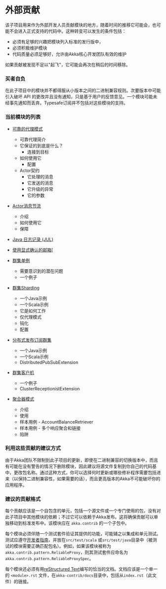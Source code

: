 # 外部贡献

该子项目用来作为外部开发人员贡献模块的地方，随着时间的推移它可能会，也可能不会进入正式支持的代码中。这种转变可以发生的条件包括：

* 必须有足够的兴趣把模块列入标准的发行版中，
* 必须积极维护模块
* 代码质量必须足够好，允许由Akka核心开发团队有效的维护

如果贡献被发现不足以"起飞"，它可能会再次在稍后的时间移除。

### 买者自负

在此子项目中的模块并不都得服从小版本之间的二进制兼容规则。次要版本中可能引入破坏 API 的更改并且没有通知，只是基于用户的反馈意见。一个模块可能未经事先通知而丢弃。Typesafe订阅并不包括对这些模块的支持。

### 当前模块的列表

* [可靠的代理模式](http://doc.akka.io/docs/akka/2.3.6/contrib/reliable-proxy.html)
  * 可靠代理简介
  * 它保证的到底是什么？
    * 连接到目标
  * 如何使用它
    * 配置
  * Actor契约
    * 它处理的消息
    * 它发送的消息
    * 它升级的异常
    * 它的参数

* [Actor消息节流](http://doc.akka.io/docs/akka/2.3.6/contrib/throttle.html)
  * 介绍
  * 如何使用它
  * 保障

* [Java 日志记录 (JUL)](http://doc.akka.io/docs/akka/2.3.6/contrib/jul.html)

* [使用显式确认的邮箱](http://doc.akka.io/docs/akka/2.3.6/contrib/peek-mailbox.html)[

* [群集单例](http://doc.akka.io/docs/akka/2.3.6/contrib/cluster-singleton.html)
  * 需要意识到的潜在问题
  * 一个例子

* [群集Sharding](http://doc.akka.io/docs/akka/2.3.6/contrib/cluster-sharding.html)
  * 一个Java示例
  * 一个Scala示例
  * 它是如何工作
  * 仅代理模式
  * 钝化
  * 配置

* [分布式发布订阅群集](http://doc.akka.io/docs/akka/2.3.6/contrib/distributed-pub-sub.html)
  * 一个Java示例
  * 一个Scala示例
  * DistributedPubSubExtension

* [群集客户机](http://doc.akka.io/docs/akka/2.3.6/contrib/cluster-client.html)
  * 一个例子
  * ClusterReceptionistExtension

* [聚合器模式](http://doc.akka.io/docs/akka/2.3.6/contrib/aggregator.html)
  * 介绍
  * 使用
  * 样本用例 - AccountBalanceRetriever
  * 样本用例 - 多个响应聚合和链接
  * 陷阱

### 利用这些贡献的建议方式
由于Akka团队不限制到此子项目的更新，即使在二进制兼容的切换版本中，而且有可能在没有警告的情况下删除模块，因此建议将源文件复制到你自己的代码基中，更改包名称。通过这种方式，你可以选择何时更新或哪些修补程序需要包括进来（以保持二进制兼容性，如果需要的话），而且更高版本的Akka不可能破坏你的应用程序。

### 建议的贡献格式

每个贡献应该是一个自包含的单元，包括一个源文件或一个专门使用的包，没有对此子项目中其他模块的依赖；不过它可以依赖于Akka发布。这将确保贡献可以单独移动到标准发布中。该模块应在 ``akka.contrib`` 的一个子包中。

每个模块必须伴随一个测试套件验证其提供的功能，可能辅之以集成和单元测试。测试应遵守[开发者指南]()，并放在``src/test/scala`` 或``src/test/java``目录中（被测试的模块需要正确匹配包名）。例如，如果该模块被称为 ``akka.contrib.pattern.ReliableProxy``，则其测试套件应命名为 ``akka.contrib.pattern.ReliableProxySpec``。

每个模块还必须有用[reStructured Text](http://sphinx.pocoo.org/rest.html)编写的恰当的文档。文档应该是一个单一的 ``<module>.rst`` 文件，在``akka-contrib/docs``目录中，包括从``index.rst``（此文件）的链接。















